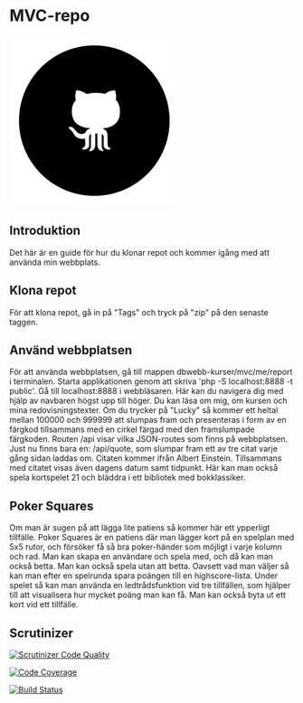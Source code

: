 # MVC-repo

<img src="public/img/github.png" alt="github icon" width="300px">

Introduktion
------------

Det här är en guide för hur du klonar repot och kommer igång med att använda min webbplats.

Klona repot
-----------

För att klona repot, gå in på "Tags" och tryck på "zip" på den senaste taggen.

Använd webbplatsen
------------------

För att använda webbplatsen, gå till mappen dbwebb-kurser/mvc/me/report i terminalen. Starta applikationen genom att skriva 'php -S localhost:8888 -t public'. Gå till localhost:8888 i webbläsaren. Här kan du navigera dig med hjälp av navbaren högst upp till höger. Du kan läsa om mig, om kursen och mina redovisningstexter. Om du trycker på "Lucky" så kommer ett heltal mellan 100000 och 999999 att slumpas fram och presenteras i form av en färgkod tillsammans med en cirkel färgad med den framslumpade färgkoden.
Routen /api visar vilka JSON-routes som finns på webbplatsen. Just nu finns bara en: /api/quote, som slumpar fram ett av tre citat varje gång sidan laddas om. Citaten kommer ifrån Albert Einstein. Tillsammans med citatet visas även dagens datum samt tidpunkt.
Här kan man också spela kortspelet 21 och bläddra i ett bibliotek med bokklassiker.

Poker Squares
-------------

Om man är sugen på att lägga lite patiens så kommer här ett ypperligt tillfälle. Poker Squares är en patiens där man lägger kort på en spelplan med 5x5 rutor, och försöker få så bra poker-händer som möjligt i varje kolumn och rad. Man kan skapa en användare och spela med, och då kan man också betta. Man kan också spela utan att betta. Oavsett vad man väljer så kan man efter en spelrunda spara poängen till en highscore-lista. Under spelet så kan man använda en ledtrådsfunktion vid tre tillfällen, som hjälper till att visualisera hur mycket poäng man kan få. Man kan också byta ut ett kort vid ett tillfälle.

Scrutinizer
-----------

[![Scrutinizer Code Quality](https://scrutinizer-ci.com/g/emelieklund/MVC-repo/badges/quality-score.png?b=main)](https://scrutinizer-ci.com/g/emelieklund/MVC-repo/?branch=main)

[![Code Coverage](https://scrutinizer-ci.com/g/emelieklund/MVC-repo/badges/coverage.png?b=main)](https://scrutinizer-ci.com/g/emelieklund/MVC-repo/?branch=main)

[![Build Status](https://scrutinizer-ci.com/g/emelieklund/MVC-repo/badges/build.png?b=main)](https://scrutinizer-ci.com/g/emelieklund/MVC-repo/build-status/main)
